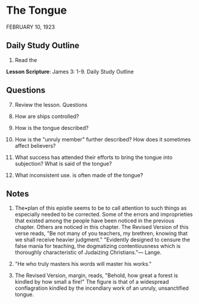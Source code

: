 # The Tongue
FEBRUARY 10, 1923

## Daily Study Outline

1. Read the

**Lesson Scripture**: James 3: 1-9. Daily Study Outline

## Questions

7. Review the lesson. Questions

6. How are ships controlled? 

7. How is the tongue described? 

8. How is the "unruly member" further described? How does it sometimes affect believers? 

13. What success has attended their efforts to bring the tongue into subjection? What is said of the tongue? 

14. What inconsistent use. is often made of the tongue? 

## Notes

1. The•plan of this epistle seems to be to call attention to such things as especially needed to be corrected. Some of the errors and improprieties that existed among the people have been noticed in the previous chapter. Others are noticed in this chapter. The Revised Version of this verse reads, "Be not many of you teachers, my brethren, knowing that we shall receive heavier judgment." "Evidently designed to censure the false mania for teaching, the dogmatizing contentiousness which is thoroughly characteristic of Judaizing Christians."— Lange.

2. "He who truly masters his words will master his works."

3. The Revised Version, margin, reads, "Behold, how great a forest is kindled by how small a fire!" The figure is that of a widespread conflagration kindled by the incendiary work of an unruly, unsanctified tongue.
